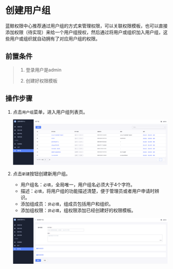 # 创建用户组

蓝鲸权限中心推荐通过用户组的方式来管理权限，可以关联权限模板，也可以直接添加权限（待实现）来给一个用户组授权，然后通过将用户或组织加入用户组，这些用户或组织就自动拥有了对应用户组的权限。 

## 前置条件

> 1. 登录用户是admin
>
> 2. 创建好权限模板

## 操作步骤

1. 点击`用户组`菜单，进入用户组列表页。

   ![image-20200921103738104](CreateGroups/image-20200921103738104.png)

2. 点击`新建`按钮创建新用户组。

   - 用户组名：`必填`，全局唯一，用户组名必须大于4个字符。
   - 描述：`必填`，将用户组的功能描述清楚，便于管理员或者用户申请时辨识。
   - 添加组成员：`非必填`，组成员包括用户和组织。
   - 添加组权限：`非必填`，组权限添加已经创建好的权限模板。

   ![image-20200921103903534](CreateGroups/image-20200921103903534.png)

